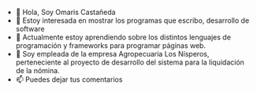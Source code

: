 - 👋 Hola, Soy Omaris Castañeda
- 👀 Estoy interesada en mostrar los programas que escribo, desarrollo de software
- 🌱 Actualmente estoy aprendiendo sobre los distintos lenguajes de programación y frameworks para programar páginas web.
- 💞️ Soy empleada de la empresa Agropecuaria Los Nísperos, perteneciente al proyecto de desarrollo del sistema para la liquidación de la nómina.
- 📫 Puedes dejar tus comentarios

